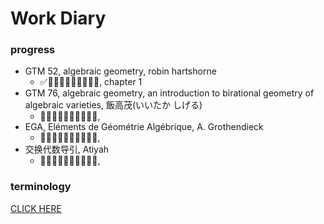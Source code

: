 # Work Diary
### progress

- GTM 52, algebraic geometry, robin hartshorne
  - ✅🔲🔲🔲🔲🔲🔲🔲🔲🔲, chapter 1
- GTM 76, algebraic geometry, an introduction to birational geometry of algebraic varieties, 飯高茂(いいたか しげる)
  - 🔲🔲🔲🔲🔲🔲🔲🔲🔲🔲,
- EGA, Eléments de Géométrie Algébrique, A. Grothendieck
  - 🔲🔲🔲🔲🔲🔲🔲🔲🔲🔲,
- 交换代数导引, Atiyah
  - 🔲🔲🔲🔲🔲🔲🔲🔲🔲🔲,

### terminology
[CLICK HERE](term.md)
